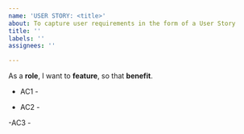 ```yaml
---
name: 'USER STORY: <title>'
about: To capture user requirements in the form of a User Story
title: ''
labels: ''
assignees: ''

---
```


As a **role**, I want to **feature**, so that **benefit**.

- AC1 - 

- AC2 - 

-AC3 -
